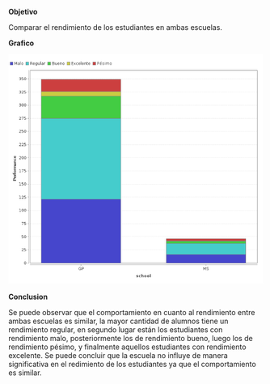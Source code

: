 **Objetivo**

Comparar el rendimiento de los estudiantes en ambas escuelas.

**Grafico**

![grafico 1](https://github.com/aracellytac/uasb_analytics/blob/master/proceso1.png)

**Conclusion**

Se puede observar que el comportamiento en cuanto al rendimiento entre ambas escuelas es similar, la mayor cantidad de alumnos tiene un rendimiento regular, en segundo lugar están los estudiantes con rendimiento malo, posteriormente los de rendimiento bueno, luego los de rendimiento pésimo, y finalmente aquellos estudiantes con rendimiento excelente. Se puede concluir que la escuela no influye de manera significativa en el redimiento de los estudiantes ya que el comportamiento es similar.

